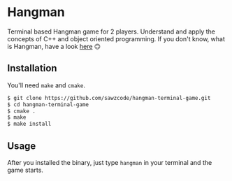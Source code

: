 # Hangman

Terminal based Hangman game for 2 players. Understand and apply the concepts of C++ and object oriented programming.
If you don't know, what is Hangman, have a look <a href="https://en.wikipedia.org/wiki/Hangman_(game)" target="_blank">here</a> 🙃

## Installation

You'll need `make` and `cmake`. 

```bash
$ git clone https://github.com/sawzcode/hangman-terminal-game.git
$ cd hangman-terminal-game
$ cmake .
$ make
$ make install
```

## Usage

After you installed the binary, just type `hangman` in your terminal and the game starts. 

